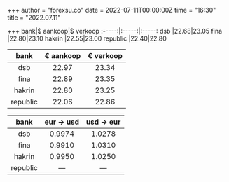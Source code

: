 +++
author = "forexsu.co"
date = 2022-07-11T00:00:00Z
time = "16:30"
title = "2022.07.11"

+++
bank|$ aankoop|$ verkoop
:-----:|:-----:|:-----:
dsb  |22.68|23.05
fina  |22.80|23.10
hakrin  |22.55|23.00
republic  |22.40|22.80

bank|€ aankoop|€ verkoop
:-----:|:-----:|:-----:
dsb  |22.97|23.34
fina  |22.89|23.35
hakrin  |22.80|23.25
republic  |22.06|22.86

bank|eur → usd|usd → eur
:-----:|:-----:|:-----:
dsb  |0.9974|1.0278
fina  |0.9910|1.0310
hakrin  |0.9950|1.0250
republic  |—|—
